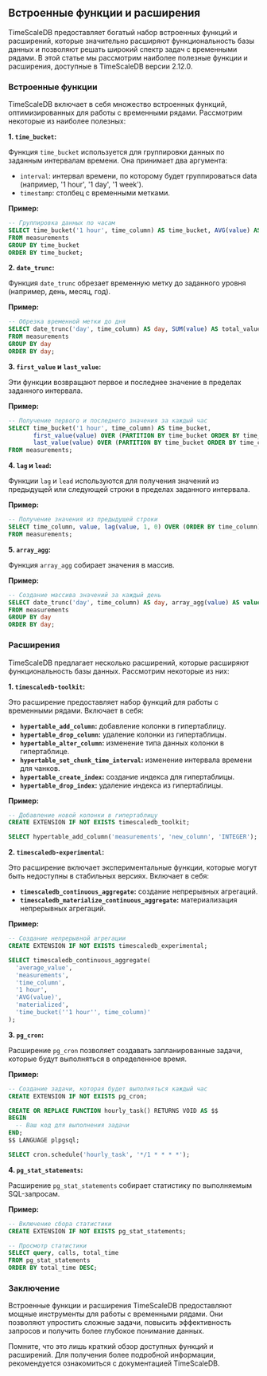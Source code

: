 ## Встроенные функции и расширения

TimeScaleDB предоставляет богатый набор встроенных функций и расширений, которые значительно расширяют функциональность базы данных и позволяют решать широкий спектр задач с временными рядами. В этой статье мы рассмотрим наиболее полезные функции и расширения, доступные в TimeScaleDB версии 2.12.0.

### Встроенные функции

TimeScaleDB включает в себя множество встроенных функций, оптимизированных для работы с временными рядами. Рассмотрим некоторые из наиболее полезных:

**1. `time_bucket`:**

Функция `time_bucket` используется для группировки данных по заданным интервалам времени. Она принимает два аргумента:

- `interval`: интервал времени, по которому будет группироваться data (например, '1 hour', '1 day', '1 week').
- `timestamp`: столбец с временными метками.

**Пример:**

```sql
-- Группировка данных по часам
SELECT time_bucket('1 hour', time_column) AS time_bucket, AVG(value) AS average_value
FROM measurements
GROUP BY time_bucket
ORDER BY time_bucket;
```

**2. `date_trunc`:**

Функция `date_trunc` обрезает временную метку до заданного уровня (например, день, месяц, год).

**Пример:**

```sql
-- Обрезка временной метки до дня
SELECT date_trunc('day', time_column) AS day, SUM(value) AS total_value
FROM measurements
GROUP BY day
ORDER BY day;
```

**3. `first_value` и `last_value`:**

Эти функции возвращают первое и последнее значение в пределах заданного интервала.

**Пример:**

```sql
-- Получение первого и последнего значения за каждый час
SELECT time_bucket('1 hour', time_column) AS time_bucket,
       first_value(value) OVER (PARTITION BY time_bucket ORDER BY time_column) AS first_value,
       last_value(value) OVER (PARTITION BY time_bucket ORDER BY time_column) AS last_value
FROM measurements;
```

**4. `lag` и `lead`:**

Функции `lag` и `lead` используются для получения значений из предыдущей или следующей строки в пределах заданного интервала.

**Пример:**

```sql
-- Получение значения из предыдущей строки
SELECT time_column, value, lag(value, 1, 0) OVER (ORDER BY time_column) AS previous_value
FROM measurements;
```

**5. `array_agg`:**

Функция `array_agg` собирает значения в массив.

**Пример:**

```sql
-- Создание массива значений за каждый день
SELECT date_trunc('day', time_column) AS day, array_agg(value) AS values
FROM measurements
GROUP BY day
ORDER BY day;
```

### Расширения

TimeScaleDB предлагает несколько расширений, которые расширяют функциональность базы данных. Рассмотрим некоторые из них:

**1. `timescaledb-toolkit`:**

Это расширение предоставляет набор функций для работы с временными рядами. Включает в себя:

- **`hypertable_add_column`:** добавление колонки в гипертаблицу.
- **`hypertable_drop_column`:** удаление колонки из гипертаблицы.
- **`hypertable_alter_column`:** изменение типа данных колонки в гипертаблице.
- **`hypertable_set_chunk_time_interval`:** изменение интервала времени для чанков.
- **`hypertable_create_index`:** создание индекса для гипертаблицы.
- **`hypertable_drop_index`:** удаление индекса из гипертаблицы.

**Пример:**

```sql
-- Добавление новой колонки в гипертаблицу
CREATE EXTENSION IF NOT EXISTS timescaledb_toolkit;

SELECT hypertable_add_column('measurements', 'new_column', 'INTEGER');
```

**2. `timescaledb-experimental`:**

Это расширение включает экспериментальные функции, которые могут быть недоступны в стабильных версиях. Включает в себя:

- **`timescaledb_continuous_aggregate`:** создание непрерывных агрегаций.
- **`timescaledb_materialize_continuous_aggregate`:** материализация непрерывных агрегаций.

**Пример:**

```sql
-- Создание непрерывной агрегации
CREATE EXTENSION IF NOT EXISTS timescaledb_experimental;

SELECT timescaledb_continuous_aggregate(
  'average_value',
  'measurements',
  'time_column',
  '1 hour',
  'AVG(value)',
  'materialized',
  'time_bucket(''1 hour'', time_column)'
);
```

**3. `pg_cron`:**

Расширение `pg_cron` позволяет создавать запланированные задачи, которые будут выполняться в определенное время.

**Пример:**

```sql
-- Создание задачи, которая будет выполняться каждый час
CREATE EXTENSION IF NOT EXISTS pg_cron;

CREATE OR REPLACE FUNCTION hourly_task() RETURNS VOID AS $$
BEGIN
  -- Ваш код для выполнения задачи
END;
$$ LANGUAGE plpgsql;

SELECT cron.schedule('hourly_task', '*/1 * * * *');
```

**4. `pg_stat_statements`:**

Расширение `pg_stat_statements` собирает статистику по выполняемым SQL-запросам.

**Пример:**

```sql
-- Включение сбора статистики
CREATE EXTENSION IF NOT EXISTS pg_stat_statements;

-- Просмотр статистики
SELECT query, calls, total_time
FROM pg_stat_statements
ORDER BY total_time DESC;
```

### Заключение

Встроенные функции и расширения TimeScaleDB предоставляют мощные инструменты для работы с временными рядами. Они позволяют упростить сложные задачи, повысить эффективность запросов и получить более глубокое понимание данных. 

Помните, что это лишь краткий обзор доступных функций и расширений. Для получения более подробной информации, рекомендуется ознакомиться с документацией TimeScaleDB.
